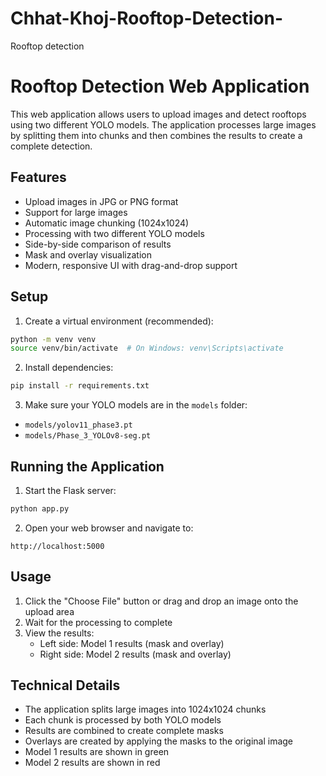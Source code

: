 # Chhat-Khoj-Rooftop-Detection-
Rooftop detection 
# Rooftop Detection Web Application

This web application allows users to upload images and detect rooftops using two different YOLO models. The application processes large images by splitting them into chunks and then combines the results to create a complete detection.

## Features

- Upload images in JPG or PNG format
- Support for large images
- Automatic image chunking (1024x1024)
- Processing with two different YOLO models
- Side-by-side comparison of results
- Mask and overlay visualization
- Modern, responsive UI with drag-and-drop support

## Setup

1. Create a virtual environment (recommended):
```bash
python -m venv venv
source venv/bin/activate  # On Windows: venv\Scripts\activate
```

2. Install dependencies:
```bash
pip install -r requirements.txt
```

3. Make sure your YOLO models are in the `models` folder:
- `models/yolov11_phase3.pt`
- `models/Phase_3_YOLOv8-seg.pt`

## Running the Application

1. Start the Flask server:
```bash
python app.py
```

2. Open your web browser and navigate to:
```
http://localhost:5000
```

## Usage

1. Click the "Choose File" button or drag and drop an image onto the upload area
2. Wait for the processing to complete
3. View the results:
   - Left side: Model 1 results (mask and overlay)
   - Right side: Model 2 results (mask and overlay)

## Technical Details

- The application splits large images into 1024x1024 chunks
- Each chunk is processed by both YOLO models
- Results are combined to create complete masks
- Overlays are created by applying the masks to the original image
- Model 1 results are shown in green
- Model 2 results are shown in red

